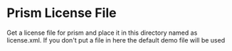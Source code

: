 # Prism License File

Get a license file for prism and place it in this directory named as license.xml.  If you don't put a file in here the default demo file will be used